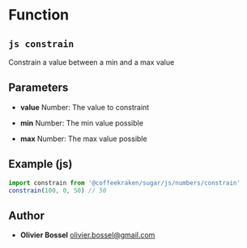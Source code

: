 
# Function


## ```js constrain ```


Constrain a value between a min and a max value

## Parameters

- **value**  Number: The value to constraint

- **min**  Number: The min value possible

- **max**  Number: The max value possible



## Example (js)

```js
import constrain from '@coffeekraken/sugar/js/numbers/constrain'
constrain(100, 0, 50) // 50
```


## Author
- **Olivier Bossel** <a href="mailto:olivier.bossel@gmail.com">olivier.bossel@gmail.com</a> 



